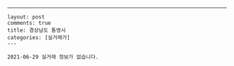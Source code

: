 ---
    layout: post
    comments: true
    title: 경상남도 통영시
    categories: [실거래가]
    ---

    2021-06-29 실거래 정보가 없습니다.

    